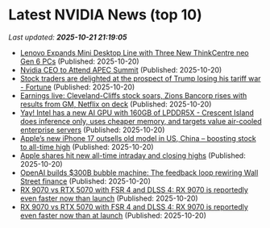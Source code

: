 # Latest NVIDIA News (top 10)
_Last updated: **2025-10-21 21:19:05**_

- [Lenovo Expands Mini Desktop Line with Three New ThinkCentre neo Gen 6 PCs](https://www.storagereview.com/news/lenovo-expands-mini-desktop-line-with-three-new-thinkcentre-neo-gen-6-pcs) (Published: 2025-10-20)
- [Nvidia CEO to Attend APEC Summit](https://nep123.com/nvidia-ceo-to-attend-apec-summit/) (Published: 2025-10-20)
- [Stock traders are delighted at the prospect of Trump losing his tariff war - Fortune](https://slashdot.org/firehose.pl?op=view&amp;id=179837794) (Published: 2025-10-20)
- [Earnings live: Cleveland-Cliffs stock soars, Zions Bancorp rises with results from GM, Netflix on deck](https://finance.yahoo.com/news/live/earnings-live-cleveland-cliffs-stock-soars-zions-bancorp-rises-with-results-from-gm-netflix-on-deck-203050732.html) (Published: 2025-10-20)
- [Yay! Intel has a new AI GPU with 160GB of LPDDR5X - Crescent Island does inference only, uses cheaper memory, and targets value air-cooled enterprise servers](https://www.techradar.com/pro/yay-intel-has-a-new-ai-gpu-with-160gb-of-lpddr5x-crescent-island-does-inference-only-uses-cheaper-memory-and-targets-value-air-cooled-enterprise-servers) (Published: 2025-10-20)
- [Apple’s new iPhone 17 outsells old model in US, China – boosting stock to all-time high](https://nypost.com/2025/10/20/business/apples-new-iphone-17-outsells-old-model-in-us-china-boosting-stock-to-all-time-high/) (Published: 2025-10-20)
- [Apple shares hit new all-time intraday and closing highs](https://macdailynews.com/2025/10/20/apple-shares-hit-new-all-time-intraday-and-closing-highs-87/) (Published: 2025-10-20)
- [OpenAI builds $300B bubble machine: The feedback loop rewiring Wall Street finance](https://cryptoslate.com/openai-builds-300b-bubble-machine-the-feedback-loop-rewiring-wall-street-finance/) (Published: 2025-10-20)
- [RX 9070 vs RTX 5070 with FSR 4 and DLSS 4: RX 9070 is reportedly even faster now than launch](https://www.notebookcheck.net/RX-9070-vs-RTX-5070-with-FSR-4-and-DLSS-4-RX-9070-is-reportedly-even-faster-now-than-launch.1142592.0.html) (Published: 2025-10-20)
- [RX 9070 vs RTX 5070 with FSR 4 and DLSS 4: RX 9070 is reportedly even faster now than at launch](https://www.notebookcheck.net/RX-9070-vs-RTX-5070-with-FSR-4-and-DLSS-4-RX-9070-is-reportedly-even-faster-now-than-at-launch.1142592.0.html) (Published: 2025-10-20)
